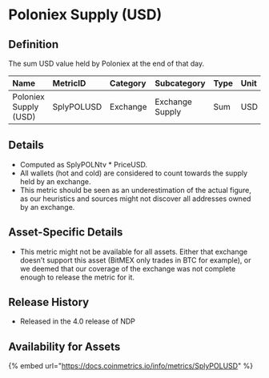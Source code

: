 # Poloniex Supply \(USD\)

## Definition

The sum USD value held by Poloniex at the end of that day.

| Name | MetricID | Category | Subcategory | Type | Unit | Interval |
| :--- | :--- | :--- | :--- | :--- | :--- | :--- |
| Poloniex Supply \(USD\) | SplyPOLUSD | Exchange | Exchange Supply | Sum | USD | 1 day |

## Details

* Computed as SplyPOLNtv \* PriceUSD.
* All wallets \(hot and cold\) are considered to count towards the supply held by an exchange.
* This metric should be seen as an underestimation of the actual figure, as our heuristics and sources might not discover all addresses owned by an exchange.

## Asset-Specific Details

* This metric might not be available for all assets. Either that exchange doesn’t support this asset \(BitMEX only trades in BTC for example\), or we deemed that our coverage of the exchange was not complete enough to release the metric for it.

## Release History

* Released in the 4.0 release of NDP

## Availability for Assets

{% embed url="https://docs.coinmetrics.io/info/metrics/SplyPOLUSD" %}

